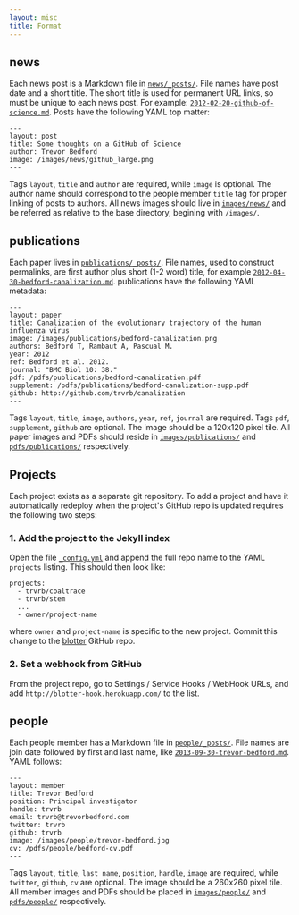 ```yaml
---
layout: misc
title: Format
---
```


## news

Each news post is a Markdown file in [`news/_posts/`](https://github.com/blab/blotter/tree/master/news/_posts).  File names have post date and a short title.  The short title is used for permanent URL links, so must be unique to each news post.  For example: [`2012-02-20-github-of-science.md`](https://github.com/blab/blotter/blob/master/news/_posts/2012-02-20-github-of-science.md).  Posts have the following YAML top matter:

```
---
layout: post
title: Some thoughts on a GitHub of Science
author: Trevor Bedford
image: /images/news/github_large.png
---
```

Tags `layout`, `title` and `author` are required, while `image` is optional.  The author name should correspond to the people member `title` tag for proper linking of posts to authors.  All news images should live in [`images/news/`](https://github.com/blab/blotter/tree/master/images/news) and be referred as relative to the base directory, begining with `/images/`.

## publications

Each paper lives in [`publications/_posts/`](https://github.com/blab/blotter/tree/master/publications/_posts).  File names, used to construct permalinks, are first author plus short (1-2 word) title, for example [`2012-04-30-bedford-canalization.md`](https://github.com/blab/blotter/blob/master/publications/_posts/2012-04-30-bedford-canalization.md).   publications have the following YAML metadata:

```
---
layout: paper
title: Canalization of the evolutionary trajectory of the human influenza virus
image: /images/publications/bedford-canalization.png
authors: Bedford T, Rambaut A, Pascual M.
year: 2012
ref: Bedford et al. 2012.
journal: "BMC Biol 10: 38."
pdf: /pdfs/publications/bedford-canalization.pdf
supplement: /pdfs/publications/bedford-canalization-supp.pdf
github: http://github.com/trvrb/canalization
---
```

Tags `layout`, `title`, `image`, `authors`, `year`, `ref`, `journal` are required.  Tags `pdf`, `supplement`, `github` are optional.  The image should be a 120x120 pixel tile.  All paper images and PDFs should reside in [`images/publications/`](https://github.com/blab/blotter/tree/master/images/publications) and [`pdfs/publications/`](https://github.com/blab/blotter/tree/master/pdfs/publications) respectively.

## Projects

Each project exists as a separate git repository.  To add a project and have it automatically redeploy when the project's GitHub repo is updated requires the following two steps:

### 1. Add the project to the Jekyll index

Open the file [`_config.yml`](https://github.com/blab/blotter/blob/master/_config.yml) and append the full repo name to the YAML `projects` listing.  This should then look like:

```
projects:
  - trvrb/coaltrace
  - trvrb/stem
  ...
  - owner/project-name
```

where `owner` and `project-name` is specific to the new project.  Commit this change to the [blotter](https://github.com/blab/blotter) GitHub repo. 

### 2. Set a webhook from GitHub 

From the project repo, go to Settings / Service Hooks / WebHook URLs, and add `http://blotter-hook.herokuapp.com/` to the list.

## people

Each people member has a Markdown file in [`people/_posts/`](https://github.com/blab/blotter/tree/master/people/_posts).  File names are join date followed by first and last name, like [`2013-09-30-trevor-bedford.md`](https://github.com/blab/blotter/blob/master/people/_posts/2013-09-30-trevor-bedford.md).  YAML follows:

```
---
layout: member
title: Trevor Bedford
position: Principal investigator
handle: trvrb
email: trvrb@trevorbedford.com
twitter: trvrb
github: trvrb
image: /images/people/trevor-bedford.jpg
cv: /pdfs/people/bedford-cv.pdf
---
```

Tags `layout`, `title`, `last name`, `position`, `handle`, `image` are required, while `twitter`, `github`, `cv` are optional.  The image should be a 260x260 pixel tile.  All member images and PDFs should be placed in [`images/people/`](https://github.com/blab/blotter/tree/master/images/people) and [`pdfs/people/`](https://github.com/blab/blotter/tree/master/pdfs/people) respectively.
